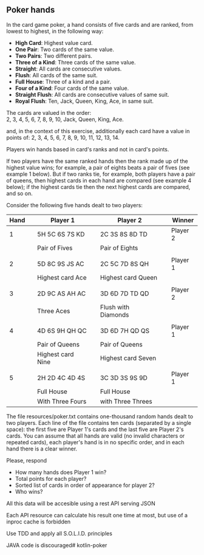 ## Poker hands

In the card game poker, a hand consists of five cards and are ranked, from lowest to highest, in the following way:

*   **High Card**: Highest value card.
*   **One Pair**: Two cards of the same value.
*   **Two Pairs**: Two different pairs.
*   **Three of a Kind**: Three cards of the same value.
*   **Straight**: All cards are consecutive values.
*   **Flush**: All cards of the same suit.
*   **Full House**: Three of a kind and a pair.
*   **Four of a Kind**: Four cards of the same value.
*   **Straight Flush**: All cards are consecutive values of same suit.
*   **Royal Flush**: Ten, Jack, Queen, King, Ace, in same suit.

The cards are valued in the order:  
2, 3, 4, 5, 6, 7, 8, 9, 10, Jack, Queen, King, Ace.

and, in the context of this exercise, additionally each card have a value in points of:
2, 3, 4, 5, 6, 7, 8, 9, 10, 11, 12, 13, 14.

Players win hands based in card's ranks and not in card's points.

If two players have the same ranked hands then the rank made up of the highest value wins; for example, a pair of eights beats a pair of fives (see example 1 below). But if two ranks tie, for example, both players have a pair of queens, then highest cards in each hand are compared (see example 4 below); if the highest cards tie then the next highest cards are compared, and so on.

Consider the following five hands dealt to two players:

| Hand |   | Player 1          |   | Player 2            |   | Winner   |
|------|---|-------------------|---|---------------------|---|----------|
|   1  |   | 5H 5C 6S 7S KD    |   | 2C 3S 8S 8D TD      |   | Player 2 |
|      |   | Pair of Fives     |   | Pair of Eights      |   |          |
|      |   |                   |   |                     |   |          |
|   2  |   | 5D 8C 9S JS AC    |   | 2C 5C 7D 8S QH      |   | Player 1 |
|      |   | Highest card Ace  |   | Highest card Queen  |   |          |
|      |   |                   |   |                     |   |          |
|   3  |   | 2D 9C AS AH AC    |   | 3D 6D 7D TD QD      |   | Player 2 |
|      |   | Three Aces        |   | Flush with Diamonds |   |          |
|      |   |                   |   |                     |   |          |
|   4  |   | 4D 6S 9H QH QC    |   | 3D 6D 7H QD QS      |   | Player 1 |
|      |   | Pair of Queens    |   | Pair of Queens      |   |          |
|      |   | Highest card Nine |   | Highest card Seven  |   |          |
|      |   |                   |   |                     |   |          |
|   5  |   | 2H 2D 4C 4D 4S    |   | 3C 3D 3S 9S 9D      |   | Player 1 |
|      |   | Full House        |   | Full House          |   |          |
|      |   | With Three Fours  |   | with Three Threes   |   |          |

The file resources/poker.txt contains one-thousand random hands dealt to two players.
Each line of the file contains ten cards (separated by a single space):
the first five are Player 1's cards and the last five are Player 2's cards.
You can assume that all hands are valid (no invalid characters or repeated cards),
each player's hand is in no specific order, and in each hand there is a clear winner.

Please, respond
*   How many hands does Player 1 win?
*   Total points for each player?
*   Sorted list of cards in order of appearance for player 2?
*   Who wins?

All this data will be accesible using a rest API serving JSON

Each API resource can calculate his result one time at most, but use of a inproc cache is forbidden

Use TDD and apply all S.O.L.I.D. principles

JAVA code is discouraged# kotlin-poker
